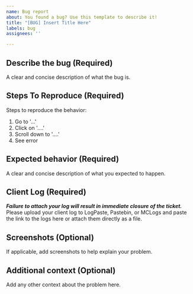 ```yaml
---
name: Bug report
about: You found a bug? Use this template to describe it!
title: "[BUG] Insert Title Here"
labels: bug
assignees: ''

---
```


## **Describe the bug (Required)**
A clear and concise description of what the bug is.
 
## **Steps To Reproduce (Required)**
Steps to reproduce the behavior:
1. Go to '...'
2. Click on '....'
3. Scroll down to '....'
4. See error

## **Expected behavior (Required)**
A clear and concise description of what you expected to happen.

## **Client Log (Required)**
**_Failure to attach your log will result in immediate closure of the ticket._** Please upload your client log to LogPaste, Pastebin, or MCLogs and paste the link to the logs here or attach them directly as a file.

## **Screenshots (Optional)**
If applicable, add screenshots to help explain your problem.

## **Additional context (Optional)**
Add any other context about the problem here.
